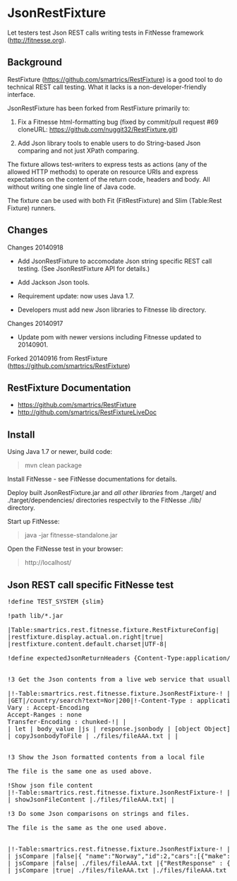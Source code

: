 JsonRestFixture
===============
Let testers test Json REST calls writing tests in FitNesse framework (http://fitnesse.org).


Background
----------
RestFixture (https://github.com/smartrics/RestFixture) is a good tool to do technical REST call testing. What it lacks is a non-developer-friendly interface.

JsonRestFixture has been forked from RestFixture primarily to:

1. Fix a Fitnesse html-formatting bug (fixed by commit/pull request #69 cloneURL: https://github.com/nuggit32/RestFixture.git)

2. Add Json library tools to enable users to do String-based Json comparing and not just XPath comparing.

The fixture allows test-writers to express tests as actions (any of the
allowed HTTP methods) to operate on resource URIs and express expectations on
the content of the return code, headers and body. All without writing one
single line of Java code.

The fixture can be used with both Fit (FitRestFixture) and Slim (Table:Rest Fixture) runners.

Changes
-------
Changes 20140918
- Add JsonRestFixture to accomodate Json string specific REST call testing.
(See JsonRestFixture API for details.)
- Add Jackson Json tools.

- Requirement update: now uses Java 1.7. 

- Developers must add new Json libraries to Fitnesse lib directory.


Changes 20140917
- Update pom with newer versions including Fitnesse updated to 20140901.

Forked 20140916 from  RestFixture (https://github.com/smartrics/RestFixture)


RestFixture Documentation
--------------------------
- https://github.com/smartrics/RestFixture
- http://github.com/smartrics/RestFixtureLiveDoc

Install
--------
Using Java 1.7 or newer, build code:
>mvn clean package

Install FitNesse - see FitNesse documentations for details.

Deploy built JsonRestFixture.jar and *all other libraries* from ./target/ and ./target/dependencies/ directories respectvily to the FitNesse ./lib/ directory.

Start up FitNesse:
>java -jar fitnesse-standalone.jar 

Open the FitNesse test in your browser:
>http://localhost/


Json REST call specific FitNesse test
-------------------------------------

<pre>
!define TEST_SYSTEM {slim}

!path lib/*.jar

|Table:smartrics.rest.fitnesse.fixture.RestFixtureConfig|
|restfixture.display.actual.on.right|true|
|restfixture.content.default.charset|UTF-8|

!define expectedJsonReturnHeaders {Content-Type:application/json}


!3 Get the Json contents from a live web service that usually return a valid application/json response and place contents into a local file

|!-Table:smartrics.rest.fitnesse.fixture.JsonRestFixture-! | http://service.someurl.com|
|GET|/country/search?text=Nor|200|!-Content-Type : application/json;charset=UTF-8
Vary : Accept-Encoding
Accept-Ranges : none
Transfer-Encoding : chunked-!| |
| let | body_value |js | response.jsonbody | [object Object] |
| copyJsonbodyToFile | ./files/fileAAA.txt | |


!3 Show the Json formatted contents from a local file

The file is the same one as used above.

!Show json file content
|!-Table:smartrics.rest.fitnesse.fixture.JsonRestFixture-! |http://localhost|
| showJsonFileContent |./files/fileAAA.txt| |

!3 Do some Json comparisons on strings and files.

The file is the same as the one used above.


|!-Table:smartrics.rest.fitnesse.fixture.JsonRestFixture-! |http://localhost|
| jsCompare |false|{ "name":"Norway","id":2,"cars":[{"make":"GM","color":"blue"},{"make":"BMW","color":"red"}]}  |{"id":2,"name":"Norway","cars":[{"make":"GM","color":"blue"},{"make":"BMW","color":"red"}]}| Green -  Should not find any deviations - this comment is ignored.|
| jsCompare |false| ./files/fileAAA.txt |{"RestResponse" : { "result" : [ {"name" : "Northern Mariana Islands", "alpha2_code" : "MP","alpha3_code" : "MNP"},{"name" : "Norway", "alpha2_code" : "NO", "alpha3_code" : "NOR"}]}} ||
| jsCompare |true| ./files/fileAAA.txt |./files/fileAAA.txt ||
</pre>


